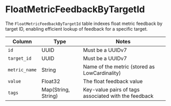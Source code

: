 # FloatMetricFeedbackByTargetId

The `FloatMetricFeedbackByTargetId` table indexes float metric feedback by target ID, enabling efficient lookup of feedback for a specific target.

| Column | Type | Notes |
| --- | --- | --- |
| `id` | UUID | Must be a UUIDv7 |
| `target_id` | UUID | Must be a UUIDv7 |
| `metric_name` | String | Name of the metric (stored as LowCardinality) |
| `value` | Float32 | The float feedback value |
| `tags` | Map(String, String) | Key-value pairs of tags associated with the feedback |
